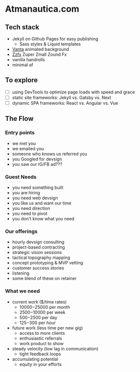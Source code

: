 # Atmanautica.com

## Tech stack
- Jekyll on Github Pages for easy publishing
  - Sass styles & Liquid templates
- [Vanta](https://www.vantajs.com/?effect=waves) animated background
- [Zzfx](https://killedbyapixel.github.io/ZzFX/) Zuper Zmall Zound Fx
- vanilla handrolls
- minimal af

## To explore
- [ ] using DevTools to optimize page loads with speed and grace
- [ ] static site frameworks: Jekyll vs. Gatsby vs. Next
- [ ] dynamic SPA frameworks: React vs. Angular vs. Vue

## The Flow

### Entry points
- we met you
- we emailed you
- someone who knows us referred you
- you Googled for devsign
- you saw our IG/FB ad???

### Guest Needs
- you need something built
- you are hiring
- you need web devsign
- you like us and want our time
- you need direction
- you need to pivot
- you don't know what you need

### Our offerings
- hourly devsign consulting
- project-based contracting
- strategic vision sessions
- tactical topography mapping
- concept prototyping & MVP vetting
- customer success stories
- listening
- some blend of these on retainer

### What we need
- current work ($/time rates)
  - $10000-$25000 per month
  - $2500-$10000 per week
  - $500-$2500 per day
  - $125-$300 per hour
- future work (less time per new gig)
  - access to more clients
  - enthusiastic referrals
  - work product to show
- steady velocity (low lag in communication)
  - tight feedback loops
- accumulating potential
  - equity in your efforts

